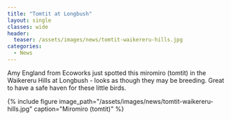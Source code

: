 ```yaml
---
title: "Tomtit at Longbush"
layout: single
classes: wide
header:
  teaser: /assets/images/news/tomtit-waikereru-hills.jpg
categories:
  - News
---
```


Amy England from Ecoworks just spotted this miromiro (tomtit) in the Waikereru Hills at Longbush - looks as though they may be breeding. Great to have a safe haven for these little birds.

{% include figure image_path="/assets/images/news/tomtit-waikereru-hills.jpg" caption="Miromiro (tomtit)" %}

